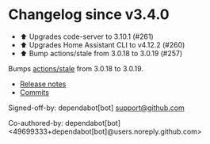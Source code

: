 # Changelog since v3.4.0
- ⬆️ Upgrades code-server to 3.10.1 (#261) 
- ⬆️ Upgrades Home Assistant CLI to v4.12.2 (#260) 
- ⬆️ Bump actions/stale from 3.0.18 to 3.0.19 (#257)

Bumps [actions/stale](https://github.com/actions/stale) from 3.0.18 to 3.0.19.
- [Release notes](https://github.com/actions/stale/releases)
- [Commits](https://github.com/actions/stale/compare/v3.0.18...v3.0.19)

Signed-off-by: dependabot[bot] <support@github.com>

Co-authored-by: dependabot[bot] <49699333+dependabot[bot]@users.noreply.github.com> 
